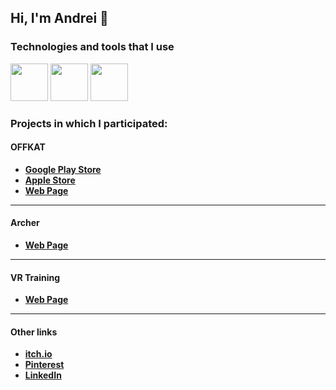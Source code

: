 ## Hi, I'm Andrei 👋

### Technologies and tools that I use
<img src="https://cdn.jsdelivr.net/gh/devicons/devicon@latest/icons/unity/unity-original.svg" width=60/>
<img src="https://cdn.jsdelivr.net/gh/devicons/devicon@latest/icons/blender/blender-original.svg" width=60/>
<img src="https://cdn.jsdelivr.net/gh/devicons/devicon@latest/icons/visualstudio/visualstudio-original.svg" width=60/>

### Projects in which I participated:

#### OFFKAT
- [**Google Play Store**](https://play.google.com/store/apps/details?id=com.Offkat.Offkat&hl=ru&gl=US)
- [**Apple Store**](https://apps.apple.com/ru/app/offkat/id1542636264)
- [**Web Page**](https://www.offkat.com/offkat)
---
#### Archer
- [**Web Page**](https://www.offkat.com/offkat)
---
#### VR Training
- [**Web Page**](https://innowise.com/case/vr-app-development/)
---
#### Other links
- [**itch.io**](https://krimelz.itch.io/)
- [**Pinterest**](https://pinterest.com/krimelz/portfolio/)
- [**LinkedIn**](https://www.linkedin.com/in/krimelz/)
